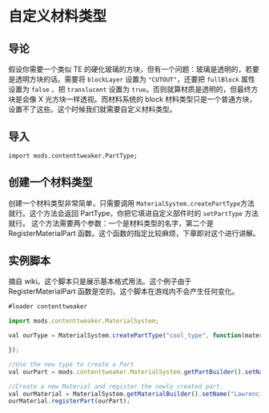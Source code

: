 # 自定义材料类型

## 导论

假设你需要一个类似 TE 的硬化玻璃的方块，但有一个问题：玻璃是透明的，若要是透明方块的话。需要将 `blockLayer` 设置为 `"CUTOUT"`，还要把 `fullBlock` 属性设置为 `false` 、把 `translucent` 设置为 `true`。否则就算材质是透明的，但最终方块是会像 X 光方块一样透视。而材料系统的 block 材料类型只是一个普通方块，设置不了这些。这个时候我们就需要自定义材料类型。

## 导入

`import mods.contenttweaker.PartType;`

## 创建一个材料类型

创建一个材料类型非常简单，只需要调用 `MaterialSystem.createPartType`方法就行。这个方法会返回 PartType，你把它填进自定义部件时的 `setPartType` 方法就行。
这个方法需要两个参数：一个是材料类型的名字，第二个是 RegisterMaterialPart 函数。这个函数的指定比较麻烦，下章即对这个进行讲解。

## 实例脚本

摘自 wiki。这个脚本只是展示基本格式用法。这个例子由于 RegisterMaterialPart 函数是空的。这个脚本在游戏内不会产生任何变化。

```javascript
#loader contenttweaker

import mods.contenttweaker.MaterialSystem;

val ourType = MaterialSystem.createPartType("cool_type", function(materialPart){

});

//Use the new type to create a Part
val ourPart = mods.contenttweaker.MaterialSystem.getPartBuilder().setName("cool_part").setPartType(ourType).build();

//Create a new Material and register the newly created part.
val ourMaterial = MaterialSystem.getMaterialBuilder().setName("Lawrencium").setColor(15426660).build();
ourMaterial.registerPart(ourPart);
```
